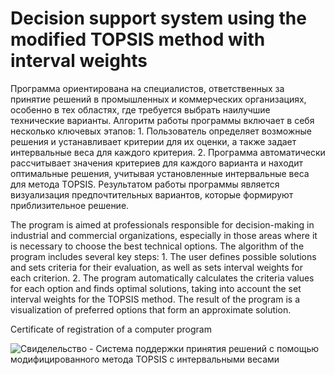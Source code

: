 # Decision support system using the modified TOPSIS method with interval weights

Программа ориентирована на специалистов, ответственных за принятие решений в промышленных и коммерческих организациях, особенно в тех областях, где требуется выбрать наилучшие технические варианты. Алгоритм работы программы включает в себя несколько ключевых этапов: 1. Пользователь определяет возможные решения и устанавливает критерии для их оценки, а также задает интервальные веса для каждого критерия. 2. Программа автоматически рассчитывает значения критериев для каждого варианта и находит оптимальные решения, учитывая установленные интервальные веса для метода TOPSIS. Результатом работы программы является визуализация предпочтительных вариантов, которые формируют приблизительное решение.

The program is aimed at professionals responsible for decision-making in industrial and commercial organizations, especially in those areas where it is necessary to choose the best technical options. The algorithm of the program includes several key steps: 1. The user defines possible solutions and sets criteria for their evaluation, as well as sets interval weights for each criterion. 2. The program automatically calculates the criteria values for each option and finds optimal solutions, taking into account the set interval weights for the TOPSIS method. The result of the program is a visualization of preferred options that form an approximate solution.

Certificate of registration of a computer program

![Свиделельство - Система поддержки принятия решений с помощью модифицированного метода TOPSIS с интервальными весами](https://github.com/user-attachments/assets/98fa718e-13bc-4c4e-8a9e-11d896a46e3a)
